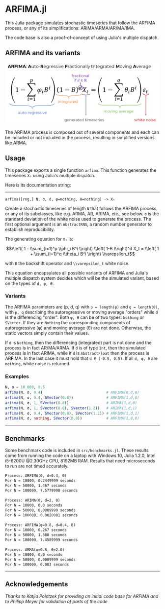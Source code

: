 # ARFIMA.jl
This Julia package simulates stochastic timeseries that follow the ARFIMA process, or any of its simplifications: ARIMA/ARMA/AR/MA/IMA.

The code base is also a proof-of-concept of using Julia's multiple dispatch.

## ARFIMA and its variants
![the ARFIMA process](ARFIMA.png)

The ARFIMA process is composed out of several components and each can be included or not included in the process, resulting in simplified versions like ARMA.

## Usage
This package exports a single function `arfima`. This function  generates the timeseries `Xₜ` using Julia's multiple dispatch.

Here is its documentation string:

---

    arfima([rng,] N, σ, d, φ=nothing, θ=nothing) -> Xₜ
Create a stochastic timeseries of length `N` that follows the ARFIMA
process, or any of its subclasses, like e.g. ARMA, AR, ARIMA, etc., see below.
`σ` is the standard deviation of the white noise used to generate the
process. The first optional argument is an `AbstractRNG`, a random
number generator to establish reproducibility.

The generating equation for `Xₜ` is:
```math
\\left( 1 - \\sum_{i=1}^p \\phi_i B^i \\right)
\\left( 1-B \\right)^d X_t
=
\\left( 1 + \\sum_{i=1}^q \\theta_i B^i \\right) \\varepsilon_t
```
with ``B`` the backshift operator and ``\\varepsilon_t`` white noise.

This equation encapsulates all possible variants of ARFIMA and Julia's
multiple dispatch system decides which will be the simulated variant,
based on the types of `d, φ, θ`.

### Variants
The ARFIMA parameters are (p, d, q) with `p = length(φ)` and `q = length(θ)`,
with `p, q` describing the autoregressive or moving average "orders" while
`d` is the differencing "order".
Both `φ, θ` can be of two types: `Nothing` or `SVector`. If they are `Nothing`
the corresponding components of autoregressive (φ) and moving average (θ)
are not done. Otherwise, the static vectors simply contain their values.

If `d` is `Nothing`, then the differencing (integrated)
part is not done and the process is in fact AR/MA/ARMA.
If `d` is of type `Int`, then the simulated process is in fact ARIMA,
while if `d` is `AbstractFloat` then the process is AR**F**IMA.
In the last case it must hold that `d ∈ (-0.5, 0.5)`.
If all `d, φ, θ` are `nothing`, white noise is returned.

### Examples
```julia
N, σ = 10_000, 0.5
arfima(N, σ, 0.4)                             # ARFIMA(0,d,0)
arfima(N, σ, 0.4, SVector(0.8))               # ARFIMA(1,d,0)
arfima(N, σ, 1, SVector(0.8))                 # ARIMA(1,d,0)
arfima(N, σ, 1, SVector(0.8), SVector(1.2))   # ARIMA(1,d,1)
arfima(N, σ, 0.4, SVector(0.8), SVector(1.2)) # ARFIMA(1,d,1)
arfima(N, σ, nothing, SVector(0.8))           # ARFIMA(1,0,0)
```

---

## Benchmarks
Some benchmark code is included in `src/benchmarks.jl`. These results come
from running the code on a laptop with Windows 10, Julia 1.2.0, Intel i5-6200U @2.30GHz CPU, 8192MB RAM. Results that need microseconds to run are not timed accurately.

```
Process: ARFIMA(0, d=0.4, 0)
For N = 10000, 0.2449999 seconds
For N = 50000, 1.467 seconds
For N = 100000, 7.5779998 seconds

Process: ARIMA(0, d=2, 0)
For N = 10000, 0.0 seconds
For N = 50000, 0.0009999 seconds
For N = 100000, 0.0020001 seconds

Process: ARFIMA(φ=0.8, d=0.4, 0)
For N = 10000, 0.267 seconds
For N = 50000, 1.388 seconds
For N = 100000, 7.4589999 seconds

Process: ARMA(φ=0.8, θ=2.0)
For N = 10000, 0.0 seconds
For N = 50000, 0.0009999 seconds
For N = 100000, 0.003 seconds
```

---

## Acknowledgements
*Thanks to Katjia Polotzek for providing an initial code base for ARFIMA and to Philipp Meyer for validation of parts of the code*
